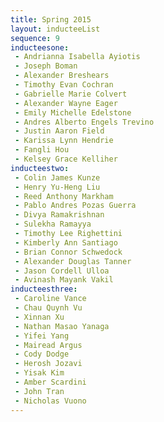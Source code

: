 ```yaml
---
title: Spring 2015
layout: inducteeList
sequence: 9
inducteesone:
 - Andrianna Isabella Ayiotis
 - Joseph Boman
 - Alexander Breshears
 - Timothy Evan Cochran
 - Gabrielle Marie Colvert
 - Alexander Wayne Eager
 - Emily Michelle Edelstone
 - Andres Alberto Engels Trevino
 - Justin Aaron Field
 - Karissa Lynn Hendrie
 - Fangli Hou
 - Kelsey Grace Kelliher
inducteestwo:
 - Colin James Kunze
 - Henry Yu-Heng Liu
 - Reed Anthony Markham
 - Pablo Andres Pozas Guerra
 - Divya Ramakrishnan
 - Sulekha Ramayya
 - Timothy Lee Righettini
 - Kimberly Ann Santiago
 - Brian Connor Schwedock
 - Alexander Douglas Tanner
 - Jason Cordell Ulloa
 - Avinash Mayank Vakil
inducteesthree:
 - Caroline Vance
 - Chau Quynh Vu
 - Xinnan Xu
 - Nathan Masao Yanaga
 - Yifei Yang
 - Mairead Argus
 - Cody Dodge
 - Herosh Jozavi
 - Yisak Kim
 - Amber Scardini
 - John Tran
 - Nicholas Vuono
---
```

